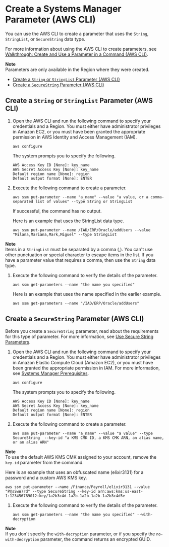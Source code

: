 # Create a Systems Manager Parameter \(AWS CLI\)<a name="param-create-cli"></a>

You can use the AWS CLI to create a parameter that uses the `String`, `StringList`, or `SecureString` data type\. 

For more information about using the AWS CLI to create parameters, see [Walkthrough: Create and Use a Parameter in a Command \(AWS CLI\)](sysman-paramstore-cli.md)\.

**Note**  
Parameters are only available in the Region where they were created\.


+ [Create a `String` or `StringList` Parameter \(AWS CLI\)](#param-create-cli-string-stringlist)
+ [Create a `SecureString` Parameter \(AWS CLI\)](#param-create-cli-securestring)

## Create a `String` or `StringList` Parameter \(AWS CLI\)<a name="param-create-cli-string-stringlist"></a>

1. Open the AWS CLI and run the following command to specify your credentials and a Region\. You must either have administrator privileges in Amazon EC2, or you must have been granted the appropriate permission in AWS Identity and Access Management \(IAM\)\.

   ```
   aws configure
   ```

   The system prompts you to specify the following\.

   ```
   AWS Access Key ID [None]: key_name
   AWS Secret Access Key [None]: key_name
   Default region name [None]: region
   Default output format [None]: ENTER
   ```

1. Execute the following command to create a parameter\.

   ```
   aws ssm put-parameter --name "a_name" --value "a value, or a comma-separated list of values" --type String or StringList 
   ```

   If successful, the command has no output\.

   Here is an example that uses the StringList data type\.

   ```
   aws ssm put-parameter --name /IAD/ERP/Oracle/addUsers --value "Milana,Mariana,Mark,Miguel" --type StringList
   ```
**Note**  
Items in a `StringList` must be separated by a comma \(,\)\. You can't use other punctuation or special character to escape items in the list\. If you have a parameter value that requires a comma, then use the `String` data type\.

1. Execute the following command to verify the details of the parameter\.

   ```
   aws ssm get-parameters --name "the name you specified"
   ```

   Here is an example that uses the name specified in the earlier example\.

   ```
   aws ssm get-parameters --name "/IAD/ERP/Oracle/addUsers"
   ```

## Create a `SecureString` Parameter \(AWS CLI\)<a name="param-create-cli-securestring"></a>

Before you create a `SecureString` parameter, read about the requirements for this type of parameter\. For more information, see [Use Secure String Parameters](sysman-paramstore-about.md#sysman-paramstore-securestring)\.

1. Open the AWS CLI and run the following command to specify your credentials and a Region\. You must either have administrator privileges in Amazon Elastic Compute Cloud \(Amazon EC2\), or you must have been granted the appropriate permission in IAM\. For more information, see [Systems Manager Prerequisites](systems-manager-setting-up.md#systems-manager-prereqs)\.

   ```
   aws configure
   ```

   The system prompts you to specify the following\.

   ```
   AWS Access Key ID [None]: key_name
   AWS Secret Access Key [None]: key_name
   Default region name [None]: region
   Default output format [None]: ENTER
   ```

1. Execute the following command to create a parameter\.

   ```
   aws ssm put-parameter --name "a_name" --value "a value" --type SecureString  --key-id "a KMS CMK ID, a KMS CMK ARN, an alias name, or an alias ARN"
   ```
**Note**  
To use the default AWS KMS CMK assigned to your account, remove the `key-id` parameter from the command\.

   Here is an example that uses an obfuscated name \(elixir3131\) for a password and a custom AWS KMS key\.

   ```
   aws ssm put-parameter --name /Finance/Payroll/elixir3131 --value "P@sSwW)rd" --type SecureString --key-id arn:aws:kms:us-east-1:123456789012:key/1a2b3c4d-1a2b-1a2b-1a2b-1a2b3c4d5e
   ```

1. Execute the following command to verify the details of the parameter\.

   ```
   aws ssm get-parameters --name "the name you specified" --with-decryption
   ```
**Note**  
If you don't specify the `with-decryption` parameter, or if you specify the `no-with-decryption` parameter, the command returns an encrypted GUID\.